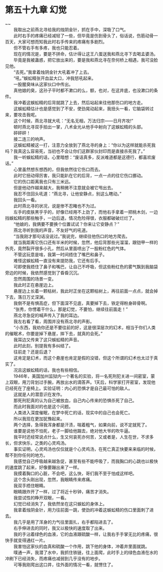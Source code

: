 # 第五十九章 幻觉

~~
            <br>　　我取出之前燕北寻给我的烛阴金针，抓在手中，深吸了口气。<br>　　此时右手的疼痛已经减轻了一些，但毕竟是伤到骨头了，俗话说，伤筋动骨一百天，大家可想而知我此时右手传来的疼痛有多剧烈。<br>　　但不管右手有多疼，我也只能忍着。<br>　　现在的情况是，要是不拼命，估计得让这王八蛋送我和燕北寻下去喝孟婆汤。<br>　　毕竟是我被蛊惑，把它放出来的，要是我和燕北寻在奈何桥上相遇，我可没脸见他。<br>　　“去死。”我拿着烛阴金针大吼着冲了上去。<br>　　“吼。”蜈蚣精张开血盆大口，冲我怒吼起来。<br>　　一股腥臭味从这家伙口中传出。<br>　　真他娘的臭，这孙子平时都不漱口的么，额，也对，在这井底，也没漱口的条件。<br>　　我冲着这蜈蚣精的后背就跳了上去，然后站起来往他那伤口的地方走。<br>　　这蜈蚣精估计也是感觉到了不安，使劲晃动起来，我扭头一看，它脑袋转过来，要攻击我呢。<br>　　这个时候，燕北寻就大吼：“无名无相，万法归宗——日月齐攻!”<br>　　顿时燕北寻双手拍出一掌，八术金光从他手中射向了这蜈蚣精的头部。<br>　　砰砰砰！<br>　　接二连三的响声。<br>　　这蜈蚣精被这一打，注意力全放到了燕北寻的身上：“你以为这样就能杀死我吗？我真这么容易死，当初也不会让你们这群家伙封印而是直接杀死我了。”<br>　　我一听蜈蚣精的话，心里暗想：“废话真多，反派难道都是这德行，都喜欢废话。”<br>　　心里虽然想东想西的，但我依然往它伤口而去。<br>　　此时它扭动得厉害，我只能趴在它的后背，一点一点的往它伤口挪动。<br>　　它的伤口距离我也只有三米远。<br>　　但是他动作越来越大，我稍微不注意就会被它甩出去。<br>　　我忍不住回头吼道：“燕北寻，让他安静点，别这么瞎动。”<br>　　我回头一看。<br>　　此时燕北寻的状况，说是惨不忍睹也不为过。<br>　　左手的皮肤黑乎乎的，好像已经用不上劲了，而他右手拿着一把桃木剑，一边挡蜈蚣精的那些触手，一边后退，情况危险得很，衣服都破破烂烂了。<br>　　“他娘的，我俩要不要换个位置试试？你来让它安静点？”<br>　　燕北寻听到我的声音，不友好气的吼道。<br>　　“当我刚才那句话没说过。”我说完，继续往他伤口的地方爬去。<br>　　就当我距离它伤口还有半米的时候，忽然，他后背那些光溜溜，跟铠甲一样的外壳，竟然裂开很多小孔，然后从里面喷出了一股粉红色的气体。<br>　　不管这玩意是啥，我第一时间捂住了嘴巴和鼻子。<br>　　难怪这蜈蚣精一直没有来提防我，它还有后手。<br>　　可即使我捂住了鼻子和嘴巴，让自己不呼吸，但这些粉红色的雾气飘到我脑袋旁边的时候，我依然感觉到了昏昏沉沉。<br>　　忽然周围的场景一变。<br>　　我此时正在悬崖边上。<br>　　悬崖边上长着一颗枯树，我此时正坐在这颗枯树上，再往前面一点点，就会掉下去，落日万丈深渊。<br>　　我倒不是有惧高症，但下面深不见底，真要掉下去，铁定得粉身碎骨啊。<br>　　“张秀，你愣着干什么，那是幻觉，不要怕，继续往前面走！”<br>　　燕北寻急促的喊声传入了我的耳边。<br>　　我左右看了看，周围并没有燕北寻的声影。<br>　　“小东西，我劝你还是不要往前的好，这是很深层次的幻术，相当于你们人类的催眠术，你要是掉下悬崖，摔下去，就真的会死。”<br>　　我耳边又传来了这只蜈蚣精的声音。<br>　　此时此刻，别提我有多纠结了。<br>　　往前走？还是后退？<br>　　这肯定是幻术，而这个悬崖也肯定是假的没错，但这个所谓的幻术也太过于真实了。<br>　　况且这蜈蚣精的话，我也有些相信。<br>　　1946年，美国加州监狱内一个著名的实验，将一名死刑犯关进一间密室，蒙上双眼，用刀背划过手腕，再放出水的滴答声。1天后，科学家打开密室，发现他已经死在了座椅上。实验证明：内心的恐惧才是自己最可怕的敌人。<br>　　这就是人的潜意识在发作。<br>　　那死刑犯真的认为自己被放血，自己内心传来的恐惧杀死了自己。<br>　　而此时我面对的也是这个问题。<br>　　人类进入深度催眠，在梦中死亡的话，现实中的自己也会死亡。<br>　　所以我现在更加犹豫起来。<br>　　两个选择，急得我浑身都是汗渍，喘着粗气，如果向前，说不定就死了。<br>　　谁要是说他不怕死，老子一脚给他踹去，绝对他大爷的吹牛逼。<br>　　我平时还经常说点什么，生又何哀死亦何苦，又或者是，人生在世，不求多长，但求快乐，之类的心灵鸡汤。<br>　　事实证明，心灵鸡汤也仅仅就是个心灵鸡汤，在死亡真正快要来来临的时候，帮不到你任何的地方。<br>　　我感觉自己呼吸越来越急促，甚至有些不能呼吸了，而我胸口的心跳也以极快的速度跳了起来，好像要蹦出来了一样。<br>　　我摸着胸口的心脏，不会吧，这么快，哥们我不至于怕成这样吧。<br>　　这个念头刚出现，忽然，我眼睛传来疼痛。<br>　　我双手捂住眼睛。<br>　　眼睛跟炸开了一样，过了将近十秒钟，痛苦才消失。<br>　　我尝试性的睁开双眼，一看。<br>　　幻觉已经消失了，我依然坐在这只蜈蚣的身体上。<br>　　我拿着烛阴金针，用力往前面一跳，使劲的冲着这蜈蚣精的伤口里面刺了进去。<br>　　我几乎是用了浑身的力气往里面扎，右手都陷进去了。<br>　　右手伸进去的同时，我又以极快的速度取了出来。<br>　　我的手沾着绿色的血液，它的血液跟硫酸一样，让我右手手掌无比的疼痛，很快手就变得通红一片。<br>　　我害怕这家伙的血真和硫酸一个作用，跳下他的身体，冲着井里面就跳。<br>　　噗通一声，我潜了水中，我抓住铁链，往上面爬，此时手上的绿色血液在水的冲刷下已经消失，而疼痛也减弱到几乎没有的地步。<br>　　可等我刚爬出这口井，往外面的情况一看，就愣住了。<br>
	